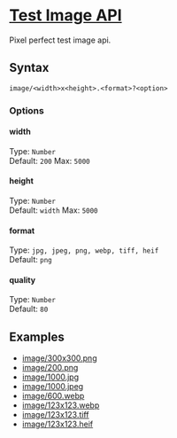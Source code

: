 # [Test Image API](https://github.com/HaNdTriX/test-image-api)

Pixel perfect test image api.

## Syntax

```
image/<width>x<height>.<format>?<option>
```

### Options

#### width

Type: `Number`\
Default: `200`
Max: `5000`

#### height

Type: `Number`\
Default: `width`
Max: `5000`

#### format

Type: `jpg, jpeg, png, webp, tiff, heif`\
Default: `png`

#### quality

Type: `Number`\
Default: `80`


## Examples

* [image/300x300.png](/image/300x300.png)
* [image/200.png](/image/200.png)
* [image/1000.jpg](/image/1000.jpg)
* [image/1000.jpeg](/image/1000.jpeg)
* [image/600.webp](/image/600.webp)
* [image/123x123.webp](/image/123x123.webp)
* [image/123x123.tiff](/image/123x123.tiff)
* [image/123x123.heif](/image/123x123.heif)